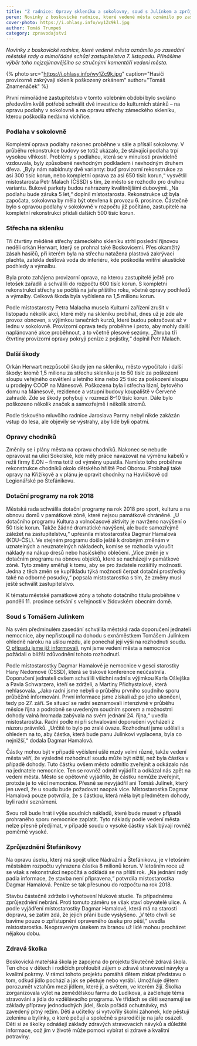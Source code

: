 ```yaml
---
title: "Z radnice: Opravy skleníku a sokolovny, soud s Julínkem a zprůjezdnění Štefánikovy"
perex: Novinky z boskovické radnice, které vedené města oznámilo po zasedání městské rady a mimořádné schůzi zastupitelstva 7. listopadu.
cover-photo: https://i.ohlasy.info/wy1Zc9kl.jpg
author: Tomáš Trumpeš
category: zpravodajství
---
```


*Novinky z boskovické radnice, které vedené města oznámilo po zasedání městské rady a mimořádné schůzi zastupitelstva 7. listopadu. Přinášíme výběr toho nejzajímavějšího se stručnými komentáři vedení města.*

{% photo src="https://i.ohlasy.info/wy1Zc9k.jpg" caption="Hasiči provizorně zakrývají skleník poškozený orkánem" author="Tomáš Znamenáček" %}

První mimořádné zastupitelstvo v tomto volebním období bylo svoláno především kvůli potřebě schválit dvě investice do kulturních stánků – na opravu podlahy v sokolovně a na opravu střechy zámeckého skleníku, kterou poškodila nedávná vichřice.

### Podlaha v sokolovně

Kompletní oprava podlahy nakonec proběhne v sále a přísálí sokolovny. V průběhu rekonstrukce budovy se totiž ukázalo, že stávající podlaha trpí vysokou vlhkostí. Problémy s podlahou, která se v minulosti pravidelně vzdouvala, byly způsobené nevhodným podkladem i nevhodným druhem dřeva. „Byly nám nabídnuty dvě varianty: buď provizorní rekonstrukce za asi 300 tisíc korun, nebo kompletní oprava za asi 650 tisíc korun,“ vysvětlil místostarosta Petr Malach (ČSSD) s tím, že město se rozhodlo pro druhou variantu. Bukové parkety budou nahrazeny kvalitnějšími dubovými. „Na podlahu bude záruka 5 let,“ doplnil místostarosta. Rekonstrukce už byla započata, sokolovna by měla být otevřena k provozu 6. prosince. Částečně bylo s opravou podlahy v sokolovně v rozpočtu již počítáno, zastupitelé na kompletní rekonstrukci přidali dalších 500 tisíc korun.

### Střecha na skleníku

Tři čtvrtiny měděné střechy zámeckého skleníku strhl poslední říjnovou neděli orkán Herwart, který se prohnal také Boskovicemi. Přes okamžitý zásah hasičů, při kterém byla na střechu natažena plastová zakrývací plachta, zatekla dešťová voda do interiéru, kde poškodila vnitřní akustické podhledy a výmalbu.

Byla proto zahájena provizorní oprava, na kterou zastupitelé ještě pro letošek zařadili a schválili do rozpočtu 600 tisíc korun. S kompletní  rekonstrukcí střechy se počítá na jaře příštího roku, včetně opravy podhledů a výmalby. Celková škoda byla vyčíslena na 1,5 milionu korun.

Podle místostarosty Petra Malacha musela Kulturní zařízení zrušit v listopadu několik akcí, které měly na skleníku probíhat, dnes už je zde ale provoz obnoven, s výjimkou tanečních kurzů, které budou pokračovat až v lednu v sokolovně. Provizorní oprava tedy proběhne i proto, aby mohly další naplánované akce proběhnout, a to včetně plesové sezóny. „Zhruba tři čtvrtiny provizorní opravy pokryjí peníze z pojistky,“ doplnil Petr Malach.

### Další škody

Orkán Herwart nezpůsobil škody jen na skleníku, město vypočítalo i další škody: kromě 1,5 milionu za střechu skleníku je to 50 tisíc za poškození sloupu veřejného osvětlení u letního kina nebo 25 tisíc za poškození sloupu u prodejny COOP na Mánesově. Poškozena byla i střecha lázní, bytového domu na Mánesově, rezidence a vstupní budovy koupaliště v Červené zahradě. Zde se škody pohybují v rozmezí 8–10 tisíc korun. Dále bylo poškozeno několik značek a samozřejmě i několik stromů. 

Podle tiskového mluvčího radnice Jaroslava Parmy nebyl nikde zakázán vstup do lesa, ale objevily se výstrahy, aby lidé byli opatrní.

### Opravy chodníků

Změnily se i plány města na opravu chodníků. Nakonec se nebude opravovat na ulici Sokolské, kde měly práce navazovat na výměnu kabelů v režii firmy E.ON – firma totiž od výměny upustila. Namísto toho proběhne rekonstrukce chodníků okolo dětského hřiště Pod Oborou. Probíhají také opravy na Křižíkově a v plánu je opravit chodníky na Havlíčkově od Legionářské po Štefánikovu.

### Dotační programy na rok 2018

Městská rada schválila dotační programy na rok 2018 pro sport, kulturu a na obnovu domů v památkové zóně, které nejsou památkově chráněné. „U dotačního programu Kultura a volnočasové aktivity je navrženo navýšení o 50 tisíc korun. Takže žádné dramatické navýšení, ale bude samozřejmě záležet na zastupitelstvu,“ upřesnila místostarostka Dagmar Hamalová (KDU-ČSL). Ve stejném programu došlo ještě k drobným změnám v uznatelných a neuznatelných nákladech, komise se rozhodla vyloučit náklady na nákup dresů nebo hasičského oblečení. „Více změn je v dotačním programu na obnovu objektů, které se nacházejí v památkové zóně. Tyto změny směřují k tomu, aby se pro žadatele rozšířily možnosti. Jedna z těch změn se kupříkladu týká možnosti čerpat dotační prostředky také na odborné posudky,“ popsala místostarostka s tím, že změny musí ještě schválit zastupitelstvo.

K tématu městské památkové zóny a tohoto dotačního titulu proběhne v pondělí 11. prosince setkání s veřejností v židovském obecním domě.

### Soud s Tomášem Julínkem

Na svém předminulém zasedání schválila městská rada doporučení jednateli nemocnice, aby nepřistoupil na dohodu s exnáměstkem Tomášem Julínkem ohledně nároku na ušlou mzdu, ale ponechal její výši na rozhodnutí soudu. [O případu jsme již informovali](http://www.ohlasy.info/clanky/2017/11/julinek-soud.html), nyní jsme vedení města a nemocnice požádali o bližší zdůvodnění tohoto rozhodnutí.

Podle místostarostky Dagmar Hamalové je nemocnice v gesci starostky Hany Nedomové (ČSSD), která se tiskové konference neúčastnila. Doporučení jednateli ovšem schválili všichni radní s výjimkou Karla Ošlejška a Pavla Schwarzera, kteří se zdrželi, a Martiny Přichystalové, která nehlasovala. „Jako radní jsme nebyli o průběhu prvního soudního sporu průběžně informováni. První informace jsme získali až po jeho ukončení, tedy po 27. září. Se situací se radní seznamovali intenzivně v průběhu měsíce října a podrobně se uvedeným soudním sporem a možnostmi dohody valná hromada zabývala na svém jednání 24. října,“ uvedla místostarostka. Radní podle ní při schvalování doporučení vycházeli z názoru právníků. „Určitě to bylo po zralé úvaze. Rozhodnutí jsme udělali s ohledem na to, aby částka, která bude panu Julínkovi vyplacena, byla co nejnižší,“ dodala Dagmar Hamalová.

Částky mohou být v případě vyčíslení ušlé mzdy velmi různé, takže vedení města věří, že výsledné rozhodnutí soudu může být nižší, než byla částka v případě dohody. Tuto částku ovšem město odmítlo zveřejnit a odkázalo nás na jednatele nemocnice. Ten se rovněž odmítl vyjádřit a odkázal nás zpět na vedení města. Město se opětovně vyjádřilo, že částku nemůže zveřejnit, protože je to věcí nemocnice. Přesně se nevyjádřil ani Tomáš Julínek, který jen uvedl, že u soudu bude požadovat naopak více. Místostarostka Dagmar Hamalová pouze potvrdila, že s částkou, která měla být předmětem dohody, byli radní seznámeni.

Svou roli bude hrát i výše soudních nákladů, které bude muset v případě prohraného sporu nemocnice zaplatit. Tyto náklady podle vedení města nelze přesně předjímat, v případě soudu o vysoké částky však bývají rovněž poměrně vysoké.

### Zprůjezdnění Štefánikovy

Na opravu úseku, který má spojit ulice Nádražní a Štefánikovu, je v letošním městském rozpočtu vyhrazena částka 8 milionů korun. V letošním roce už se však s rekonstrukcí nepočítá a odkládá se na příští rok. „Na jednání rady padla informace, že stavba není připravena,“ potvrdila místostarostka Dagmar Hamalová. Peníze se tak přesunou do rozpočtu na rok 2018.

Stavbu částečně zdrželo i vyhotovení hlukové studie. Ta případnému zprůjezdnění nebrání. Proti tomuto záměru se však staví obyvatelé ulice. A podle vyjádření místostarostky Dagmar Hamalové, která má na starosti dopravu, se zatím zdá, že jejich přání bude vyslyšeno. „V této chvíli se bavíme pouze o zpřístupnění opraveného úseku pro pěší,“ uvedla místostarostka. Neopraveným úsekem za branou už lidé mohou procházet nějakou dobu.

### Zdravá školka

Boskovická mateřská škola je zapojena do projektu Skutečně zdravá škola. Ten chce v dětech i rodičích prohloubit zájem o zdravé stravovací návyky a kvalitní pokrmy. V rámci tohoto projektu pomáhá dětem získat představu o tom, odkud jídlo pochází a jak se pěstuje nebo vyrábí. Umožňuje dětem porozumět vztahům mezi jídlem, které jí, a světem, ve kterém žijí. Školka zorganizovala výlet na zemědělskou farmu do Ludíkova, a začleňuje téma stravování a jídla do vzdělávacího programu. Ve třídách se děti seznamují se základy přípravy jednoduchých jídel, škola pořádá ochutnávky, má zavedený pitný režim. Děti a učitelky si vytvořily školní záhonek, kde pěstují zeleninu a bylinky, o které pečují a společně s prarodiči je na jaře osázeli. Děti si ze školky odnášejí základy zdravých stravovacích návyků a důležité informace, což jim v životě může pomoci vybírat si zdravé a kvalitní potraviny.
